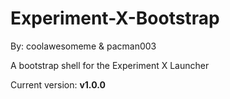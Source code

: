 Experiment-X-Bootstrap
======================
By: coolawesomeme & pacman003

A bootstrap shell for the Experiment X Launcher

Current version: **v1.0.0**
